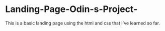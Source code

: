 # Landing-Page-Odin-s-Project-
This is a basic landing page using the html and css that I've learned so far.
